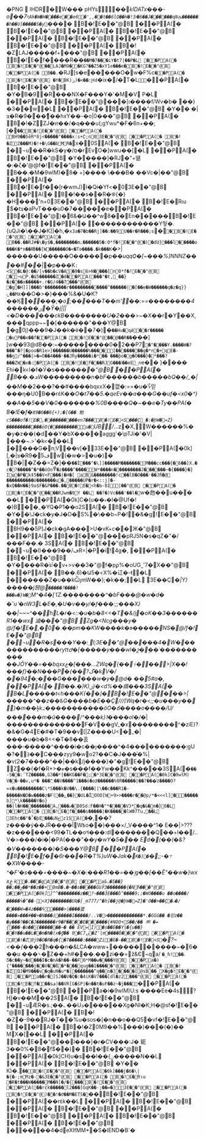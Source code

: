 �PNG

   
IHDR  \  �   W���    pHYs     ��  *kIDATx���-o��7`ףAk�W�H��ؖ��e��e6�',,��t��6lQ��H�!3҂�6��J������qNܞ�������h��U]�����S�y     `��*�      �      B�      !E     ��"     @B      �     �P     A(     �      B�      !E     ��"     @B      �     �P     A(     �      B�      !E     ��"     @B      �     �P     A(     �      B�      !E     ��"     @B      �     �P     A(     �      B�      !E     ��"     @B      �     �P     A(     �      B�      !�Z LAJ�����f+    ���"     @B      �     �P     A(     �      B�      !E     �f����R�֜�`��M�7���iY�t7|��    P�L      �     �P     A(     �      B�      !E     ��"     @��LAJ�M9��KG?��Z5�xY1e���     e�     B�      !E     ��"     @B      �     �P     A(     �      B��.`�RJ[s�e��ܶ���O�w�F%     c`�     �P     A(     �      B�      !E     ��"     @B      �Y�BK)ݵ)�<��:Ԩd`�ix�/�T�L`    `�     �P     A(     �      B�      !E     ��"     @B      �Y�B�9�R���NX�F���Y�'�M�V     P�L      �     �P     A(     �      B�      !E     ��"     @���[ι����f/Wv�b�
��}�3��w    �L      �     �P     A(     �      B�      !E     ��"     @B      �Y�� �|צ�R�9���ޭ��hxY��-�o|0     ���"     @B      �     �P     A(     �      B�      !�ZZJ�ਜ��/�q���u(;gYwu*�F�6n+��;[�    `��     B�      !E     ��"     @B      �     �P     A(     �      BH9��5ĕR*8j<�����"����x:s+Ը;n    03E     ��"     @B      �     �P     A(     �      B�      !�ZZ���M)�!+�\G��bMR�`x�    0S     A(     �      B�      !E     ��"     @B      �     ¬u��R�kS�y�/ס�rEvO�]wwu��[     �L      �     �P     A(     �      B�      !E     ��"     @B      �Y�����]�RJ�"+떎�:�ζ�'    @@f�      !E     ��"     @B      �     �P     A(     �      B��.�M�9wlM)�8�	+]����
\���B�	��Vc�     |��"     @B      �     �P     A(     �      B�      !E     �f��[r�wmJ)l�Qɨ�Yf<�    03E     ��"     @B      �     �P     A(     �      B�      !��s�ؘ�R�֎{�}�H���'n+    03E     ��"     @B      �     �P     A(     �      B�      !E     �Rιu
$�tצ�aPvT���u0�7����    �e�     �P     A(     �      B�      !E     ��"     @)�ܺ6&�Ա��^w8��En��    ���     B�      !E     ��"     @B      �     �P     A(     �  ������������Y뒇�\.{uQJi�\��J�K\]]�h,�`x3a�7 �bֺ ��Rj]��:��9U��r�R���;s`�    `�     B�      !E     ��"     @B      �     �P     A(     �      B��.��RJ#�\�y$�,��������m߸������5�:    0*f�      !E     ��"     @�)�dU}���    l�   ����o���K�*n��矏��[W������O�<�Tɘ����.�k���K`�>|������U�����O������   p�_�uqqѺ�[~���% ]NNNZ����ֺ#�_�|�p���K`:<S     �L�@:��/[v��b�cV�A�9�s6>N����[n    0*f�      !E     ��"     @B      �     ¬u P.�Ա5������Z    �d�     �P     A(     ���"�t,_��}�z���x�����+.r�G/4��7    ���"     @B      �g �H]]]���ɓ'��������r�������������^������|޺�[��e�W������q�z�q}}ݺ��M`x��O�>�}���%&�U�K?��Ӄ*����;�o;�����T��m' ��:==��������4������ؾ�Ŷ�j|||<�D���׍���ckB��������U�2���*>~�X��r�Y��X,���qppp~~޺�[������"���Y     @B      �g0j)���9�J��k�ë�   �7�)     �`��Hu�qǿ��ŕ�����
�uP��x�     �f�     �P     A(     �      B�      !E     ��"     @�� @��R�֜�`���][w��93   @dB��:~���������0�2��P7    `�"  ����Y.����W�?���^�?|�poo�R1e>}������U������% ���� [��������g�*n�+qE  �-��ŋ/^���|>�=O��4���˓��JŔy�����i�*�� ���þo�g�O���}�*���?���ZW�x�:     �P     A(     �      B�      !E     �f���RJG���ٱ��eE_n`e��	}��    ��	E hi�k<I�f�Ӯ�s���*   ��     ��"     @B      �     �P     A(     �      B��.   �ܫW���������n�bF������b�����bQ��/_�|��M�* �2���?��#����bqxxX�깺�:==�u�؆믿���ŋ�U0B��rέK�_�O�t7��5.�qeEv��a� ��G��uf�<x0�^}��A� �5��V�0�������%0B ����Q�~��e   �Ty�     �P     A(     �      B�      !E     �f�`89�6��6{+);�[G��
勉cS��     �of�      !E     �,����������en7   ���     B�      !E     �<S  ���Çׯ_�:�իW�=Z}������������ӧO{� ��������u�`UB  /_...z�X,W������%��y�z ��(�d��Y�b X��     ��aggg'�\pTJi�'�V|΁���~.>'�k<�    ��L      �     �� �G�n;V��v[�   33E     ��"     @B      �     �P     A(     �0k] [,�|צ�Rف5�9w׶(�w�>    �u�)     �      B�| �Z��=Z�]��`��Ǐ���^�\]]�����M�������M���cc ���{�6��]X.�c�?�����^�*��ӧOo߾�z����^����W*����n���������J������~�{����} �}Ӏɯ�P�kǁ5��V<F���|�H�[ aB&��������!c��lB�O���˓��JŔ�@
����������U�������u�,�����UP�r�<::j]�-�xQ��W��}9a$F�&P���.��     B�      !E     �<h�Ь-8I    |��"     @B      �     �P     A(     �      B�      !E     ��"     @����RJwm�9Y      ��L      ��?�)Vc���'��l�`w�虝��u���
   ��L      �     �P     A(     �0k]  C�(u��ޑ�I�   @Uf�      !�)B��_�YQ�P1�    �o2S     A(     �      B�      !E     ��"     @B      �Y� �\J�ck�y�J�D�   S%�\��b~P�!    �&�g     !E     ��"     @B      �     �P     A(     �      BH9��5 P]J�ck�gA���>U�vK+c��   Ж�"     @B      �     �P     A(     �      B�      !E     ��"     @���pRJ5N�s�qZ�"�/���F��.   �	3S     A(     �      B�      !E     ��"     @B      �     ¬u�I)���9��/ڡR=     |�P �i!   4g�,      �     �P     A(     �      B�      !E     ��"     @B      �Y����R�֜sٱ�v+>v��     З�"     @f� pϼ%�oUG˽'7�   X��"     @B      �     �P     A(     �      B��. 6)�Ա5�<X%�讧�-ŧ    �L      �     �� ���Z�u��kѼյmW��};�k��;   �L      3E  ��Ç_�|Y}���݃��j唘@`�����?����!���w�}W�`M^�4�[ߖZ.��������^�bF���@�w�d�	�˘u٬�nW3L�E�,�U�v��y/�f���:;;���X}��|~~~^��hL�r�<::�u�b�8<<�T�&/j�oK��3������R1��wx 滷�     ��"     @B      Zg�<Ncg���y�
    @/f�      !E     �,�0�.��pm��KW����k�ɘ�����*NS�   @/f�      !E     ��"     @B      �     ¬u�R�ؚs���Y��:    l;3E     ��"     @�� ���4�׫W�������������ryttԺ�[�����y�*��wl�շ�ܸ��˓����������
��JŌY��=��bqxxغ�[���...ZWq�{��ᛀ��ٔ��>|X��!���f }��N���P�{��?گ�kV�/��94�;���G������w�y�@d�	��5#a�,      �     �P     A(     �      B��.�)K)ݵ)�<d%��㾸�    ��3S     A(     �      B�L �����t<h���K{�   �]�     B�      !E     ��"     @� ��>|�����^��z��ѣG����ɓ�E��Ç///[Wq�r�<;;�u���y��}�m��ϟk߸�����������ӧO�ճ����o����/U/���󃃃���m�û����/^���k}ߗ����ol�/_�|��������������F�V��gV_�x��������^�ziE}?�&�G�4E�#�T�9��v[|Z����U< �_�|����u�b�8<<�T�8��흜���▫�����^����i�c��յ����^�4����������ٳgU�?�ﾖ��C���zyy9�w׾o2?��C�J���͛�%|�v(2�7����^��|��k/j����} �"�g     !E     ��"     @B      Z��{�f�R*>�ޓ�s���f��Yw��Kk^���  ��3S     A(     �`��-S��:ˉTZ�����,G3��*[��KG��F�;    �*3E     ��"     @B      �     �P     A(     �0k]  C�9wlM)
V��-��v,u*�
���߯��V����^1���ӧ�o߶������%0R�����|��?���͛z� ���O?=x�u���������C\*S���k�V��\.{����||\��c���R1�-�����W�D�w����z�F( ��޽{��ݻ�UL�ǏOOO[W+9>>����r��@p/*�<<<l]������b]*\k�����Y�o}��|l�H���������A,���ޖ�     B0Sd:F��H�"*����VϽ*�q�&�m�}    6�L      �     �P     A(     �      B�      !E     �f� ���s�����|�K�����lWՓ7Tu,   ��L      3Ehc��"�˚�þE���ڎNخ     z1S     A(     �`�,  ��?z����ý��JŔ����ǏW߿o� �)���×/\_V����^1� E  ��|>???�z������<99�TL��oߞ���:dl������ �Q��+l��ׯ/..V�>���/�i�|     �P     A(     ���" ��y*�wY�5�   �� Ed�(��(�&?�V�������)�S    ���Y     @B      �     �P     A(     �      B�      !E     �f� �6r���R�T%}uW�Jak�   `K�)     �`�;;-�߹�XW����-^�F'�s���=  ����~�X�:���R1 ��=��ٳg�￻�[��Ȅ"   ��w�}wxxغ
 `k�.���g     AE     ��"     @B      �     �P     aֺ  &.�ܱ5��}��;��ݮ��*��z��+   0mB�.�~��s�����GƲӮ3�������{�N    Ћ�     ��"     @B      �     �P     A(     �0k]   ]^^��������z��?~���ӞE���ɓ^����9;;�WO����u ��o����/�����ϟ�^��˗<X}��������UƦ�[_m777/^�h]��j@�իW�=Z}�'O��+��Ç�ވ�/����W=�4z���ϟ����>|����몗����=���#��+�N���i�  ����I�����/..V�>�������������*.�GGG��
�믿z��
�y���?��C�J�������r9�P��� �E������{#NOO+S��/�� 襾 �={ֺ���˗�o��޽{�������~�
�� EV=I)�s��E��Y|�{u��}��Y��u��L��m�N�(x�ޫg��     0�C ں7�Z'|m���    �ƃ�    ��"     @B      �     �P     A(     �      B�      !�Z0j9�O�R�q�{�T�����:����Zi�E�-    ��     B�      !E     �<S `�?~<��{�*��2h���n�&LCA�www+�����݈�����~�6���u ���܌�Z��+h #���.��zi��=ž&Є~qa/
`�_ɦ!��؞Ƽ�c��y~�d���I�c�nA�h��-�ֹ�F 0*M��w� ���Y     @B      �     �P     aֺ �){"�������j��V��ß    �*� ��qug��1    ���     ��"     @B      �     �P     A(     �      B�      !�ZQJ�M9���v�q�uN�u*�|�������^q��n�]    ��   ��[ @sB ��_    X�g�      !E     ��"     @B      �     �P     aֺ��r�[SJ��V�Q�:�4iK�V7���[dl�z2    ���"     @B      �     �P     A(     �      B�      !E     �f���sف)��VR[G�ŝP|�n��t�uF��z~�j���     `�     �P     A(     �      B�      !E     ��"     @B      �     �P     aֺ�i�9wlM)U:s
����Ee�4s?Hֱ]�v��M   ��2S     A(     �      B�      !E     ��"     @B      �     ¬uӔR�ؚs.;��؎��Uܖ������Xg�NI�K;H�    @sf�      !E     ��"     @B      �     �P     A(     �      B�      !�Z�-9��RJ�T��%u�sos�[�n��o��Q5    �vf�      !E     ��"     @B      �     �P     A(     �      B�      !�Z0M9��%���)���(�)�� MX�[    ��L      �     �P     A(     �      B�      !E     ��"     @��l���]�r�CV���:J� 轭 3��0%�8�f$    ��)     �      B�      !E     ��"     @B      �     �P     A(     �0k] CH)u�s��I��{ݧ�����N     ��L      �     �P     A(     �      B�      !E     ��"     @B      �Y��
K)�.    `��     B�      !E     ��"     @B      �     �P     A(     �0k] ���j�6�\|�{�-;mMz�-    �&3E     ��"     @B      �     �P     A(     �      B�      !E     �Rιu
�R�t���W�����M��N[�/�{    ���     B�      !E     ��"     @B      �     �P     A(     ��rέk�����l2���]GqK��-;��=�}    3E     ��"     @B      �     �P     A(     �      B�      !E     ��"     @)�ܺ�!�Ժ��M�ETֽS�    `��     B�      !E     ��"     @B      �     �P     A(     ��rέk      ��L      �     �P     A(     �      B�      !E     ��"     @B      �     �P     A(     �      B�      !E     ��"     @B      �     �P     A(     �      B�      !E     ��"     @B      �     �P     A(     �      B�      !E     ��"     @B      �     �P     A(     �      B�      !E     ��"     @B      �     ����4�d    eXIfMM \*          �S�    IEND�B`�
